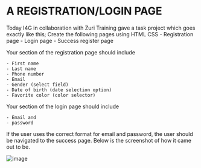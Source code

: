 # A REGISTRATION/LOGIN PAGE
Today I4G in collaboration with Zuri Training gave a task project which goes exactly like this;
Create the following pages using HTML CSS
    - Registration page
    - Login page
    - Success register page

   Your section of the registration page should include

    - First name 
    - Last name
    - Phone number
    - Email 
    - Gender (select field)
    - Date of birth (date selection option)
    - Favorite color (color selector)

  Your section of the login page should include

    - Email and
    - password

If the user uses the correct format for email and password, the user should be navigated to the success page.
Below is the screenshot of how it came out to be.


![image](https://user-images.githubusercontent.com/110998653/195168537-e164c664-ef06-4eba-a382-2ec3e62a9544.png)
